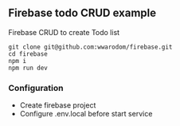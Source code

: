 
## Firebase todo CRUD example

Firebase CRUD to create Todo list

```shell
git clone git@github.com:wwarodom/firebase.git
cd firebase
npm i
npm run dev
```

### Configuration
* Create firebase project
* Configure .env.local before start service